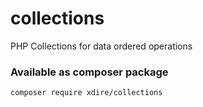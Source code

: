 # collections
PHP Collections for data ordered operations

### Available as composer package
```
composer require xdire/collections
```
